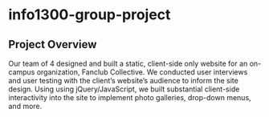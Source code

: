 # info1300-group-project 

## Project Overview
Our team of 4 designed and built a static, client-side only website for an on-campus organization, Fanclub Collective. We conducted user interviews and user testing with the client’s website’s audience to inform the site design. Using using jQuery/JavaScript, we built substantial client-side interactivity into the site to implement photo galleries, drop-down menus, and more.
